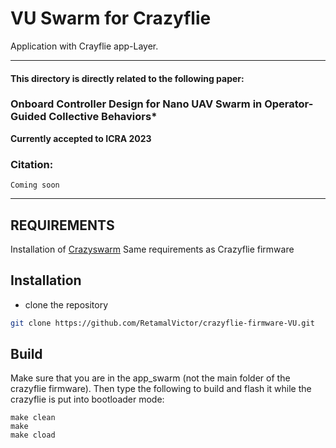 # VU Swarm for Crazyflie
Application with Crayflie app-Layer.

------
#### This directory is directly related to the following paper:
### Onboard Controller Design for Nano UAV Swarm in Operator-Guided Collective Behaviors*

**Currently accepted to ICRA 2023**

### Citation:
```
Coming soon
```
---
REQUIREMENTS
------------

Installation of [Crazyswarm](https://github.com/USC-ACTLab/crazyswarm)
Same requirements as Crazyflie firmware

## Installation
- clone the repository
```bash
git clone https://github.com/RetamalVictor/crazyflie-firmware-VU.git
```

## Build

Make sure that you are in the app_swarm (not the main folder of the crazyflie firmware). Then type the following to build and flash it while the crazyflie is put into bootloader mode:

```
make clean
make 
make cload
```
